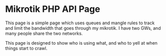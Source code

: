 # Mikrotik PHP API Page

This page is a simple page which uses queues and mangle rules to track and limit the bandwidth that goes through my mikrotik. I have two GWs, and many people share the two networks.

This page is designed to show who is using what, and who to yell at when things start to crawl.
